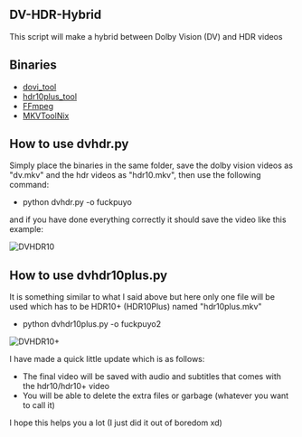 ## DV-HDR-Hybrid
This script will make a hybrid between Dolby Vision (DV) and HDR videos

## Binaries

* [dovi_tool](https://github.com/quietvoid/dovi_tool)
* [hdr10plus_tool](https://github.com/quietvoid/hdr10plus_tool)
* [FFmpeg](https://ffmpeg.org/ffmpeg.html)
* [MKVToolNix](https://www.videohelp.com/software/MKVToolNix)

## How to use dvhdr.py

Simply place the binaries in the same folder, save the dolby vision videos as "dv.mkv" and the hdr videos as "hdr10.mkv", then use the following command:

* python dvhdr.py -o fuckpuyo

and if you have done everything correctly it should save the video like this example:

![DVHDR10](https://i.ibb.co/tByxQLW/fucpuyo.png)

## How to use dvhdr10plus.py

It is something similar to what I said above but here only one file will be used which has to be HDR10+ (HDR10Plus) named "hdr10plus.mkv"

* python dvhdr10plus.py -o fuckpuyo2

![DVHDR10+](https://i.ibb.co/tByxQLW/fucpuyo.png)


I have made a quick little update which is as follows:

* The final video will be saved with audio and subtitles that comes with the hdr10/hdr10+ video
* You will be able to delete the extra files or garbage (whatever you want to call it)


I hope this helps you a lot 
(I just did it out of boredom xd)
